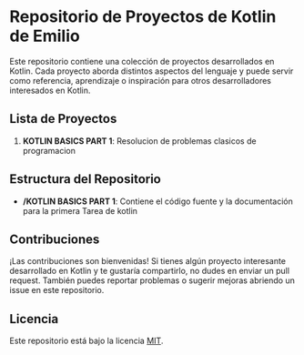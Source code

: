 # Repositorio de Proyectos de Kotlin de Emilio

Este repositorio contiene una colección de proyectos desarrollados en Kotlin. Cada proyecto aborda distintos aspectos del lenguaje y puede servir como referencia, aprendizaje o inspiración para otros desarrolladores interesados en Kotlin.

## Lista de Proyectos

1. **KOTLIN BASICS PART 1**: Resolucion de problemas clasicos de programacion


## Estructura del Repositorio

- **/KOTLIN BASICS PART 1**: Contiene el código fuente y la documentación para la primera Tarea de kotlin

## Contribuciones

¡Las contribuciones son bienvenidas! Si tienes algún proyecto interesante desarrollado en Kotlin y te gustaría compartirlo, no dudes en enviar un pull request. También puedes reportar problemas o sugerir mejoras abriendo un issue en este repositorio.

## Licencia

Este repositorio está bajo la licencia [MIT](LICENSE).
